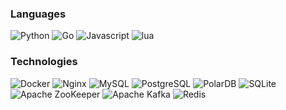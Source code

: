 ### Languages

![Python](https://img.shields.io/badge/Code-Python-informational?style=flat&logo=python&logoColor=white&color=6aa6f8)
![Go](https://img.shields.io/badge/Code-Go-informational?style=flat&logo=go&logoColor=white&color=6aa6f8)
![Javascript](https://img.shields.io/badge/Code-Javascript-informational?style=flat&logo=javascript&logoColor=white&color=6aa6f8)
![lua](https://img.shields.io/badge/Code-Lua-informational?style=flat&logo=lua&logoColor=white&color=6aa6f8)


### Technologies

![Docker](https://img.shields.io/badge/Tools-Docker-informational?style=flat&logo=docker&logoColor=white&color=6aa6f8)
![Nginx](https://img.shields.io/badge/Tools-Ngnix-informational?style=flat&logo=nginx&logoColor=white&color=6aa6f8)
![MySQL](https://img.shields.io/badge/Tools-MySQL-informational?style=flat&logo=mysql&logoColor=white&color=6aa6f8)
![PostgreSQL](https://img.shields.io/badge/Tools-PostgreSQL-informational?style=flat&logo=postgresql&logoColor=white&color=6aa6f8)
![PolarDB](https://img.shields.io/badge/Tools-PolarDB-informational?style=flat&logo=polardb&logoColor=white&color=6aa6f8)
![SQLite](https://img.shields.io/badge/Tools-SQLite-informational?style=flat&logo=SQLite&logoColor=white&color=6aa6f8) 
![Apache ZooKeeper](https://img.shields.io/badge/Tools-ApacheZooKeeper-informational?style=flat&logo=ApacheZooKeeper&logoColor=white&color=6aa6f8)
![Apache Kafka](https://img.shields.io/badge/Tools-ApacheKafka-informational?style=flat&logo=ApacheKafka&logoColor=white&color=6aa6f8) 
![Redis](https://img.shields.io/badge/Tools-Redis-informational?style=flat&logo=redis&logoColor=white&color=6aa6f8) 


<!---
forcodingagain/forcodingagain is a ✨ special ✨ repository because its `README.md` (this file) appears on your GitHub profile.
You can click the Preview link to take a look at your changes.
- 👋 Hi, I’m @forcodingagain
- 👀 I’m interested in ...
- 🌱 I’m currently learning ...
- 💞️ I’m looking to collaborate on ...
- 📫 How to reach me ...
- 😄 Pronouns: ...
- ⚡ Fun fact: ...
--->
